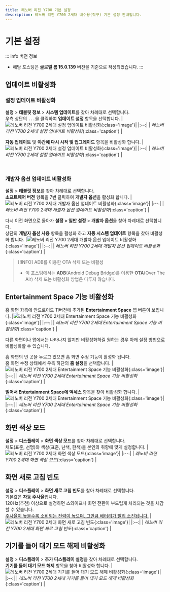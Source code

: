 ```yaml
---
title: 레노버 리전 Y700 기본 설정
description: 레노버 리전 Y700 2세대 내수용(직구) 기본 설정 안내입니다.
---
```

# 기본 설정

::: info 버전 정보
* 해당 포스팅은 **글로벌 롬 15.0.139** 버전을 기준으로 작성되었습니다.
:::

## 업데이트 비활성화
### 설정 업데이트 비활성화
**설정** > **태블릿 정보** > **시스템 업데이트**를 찾아 차례대로 선택합니다.\
우측 상단의 `...`을 클릭하여 **업데이트 설정** 항목을 선택합니다.
|![레노버 리전 Y700 2세대 설정 업데이트 비활성화](./images/settings/update1.webp){:class='image'}|
|:--:|
| *레노버 리전 Y700 2세대 설정 업데이트 비활성화*{:class='caption'} |

**자동 업데이트** 및 **야간에 다시 시작 및 업그레이드** 항목을 비활성화 합니다.
|![레노버 리전 Y700 2세대 설정 업데이트 비활성화](./images/settings/update2.webp){:class='image'}|
|:--:|
| *레노버 리전 Y700 2세대 설정 업데이트 비활성화*{:class='caption'} |

<br />

### 개발자 옵션 업데이트 비활성화
**설정** > **태블릿 정보**를 찾아 차례대로 선택합니다.\
**소프트웨어 버전** 항목을 7번 클릭하여 **개발자 옵션**을 활성화 합니다.
|![레노버 리전 Y700 2세대 개발자 옵션 업데이트 비활성화](./images/settings/developer1.webp){:class='image'}|
|:--:|
| *레노버 리전 Y700 2세대 개발자 옵션 업데이트 비활성화*{:class='caption'} |

다시 이전 화면으로 돌아가 **설정 > 일반 설정** > **개발자 옵션**을 찾아 차례대로 선택합니다.\
상단의 **개발자 옵션 사용** 항목을 활성화 하고 **자동 시스템 업데이트** 항목을 찾아 비활성화 합니다.
|![레노버 리전 Y700 2세대 개발자 옵션 업데이트 비활성화](./images/settings/developer2.webp){:class='image'}|
|:--:|
| *레노버 리전 Y700 2세대 개발자 옵션 업데이트 비활성화*{:class='caption'} |

> [!INFO] ADB를 이용한 OTA 삭제 또는 비활성
> * 이 포스팅에서는 **ADB**(Android Debug Bridge)를 이용한 **OTA**(Over The Air) 삭제 또는 비활성화 방법은 다루지 않습니다.

## Entertainment Space 기능 비활성화
홈 화면 좌측에 안드로이드 11버전에 추가된 **Entertainment Space** 앱 버튼이 보입니다.
|![레노버 리전 Y700 2세대 Entertainment Space 기능 비활성화](./images/settings/es1.webp){:class='image'}|
|:--:|
| *레노버 리전 Y700 2세대 Entertainment Space 기능 비활성화*{:class='caption'} |

다른 화면이나 앱에서는 나타나지 않지만 비활성화하길 원하는 경우 아래 설정 방법으로 비활성화할 수 있습니다.

홈 화면의 빈 곳을 누르고 있으면 홈 화면 수정 기능이 활성화 됩니다.\
홈 화면 수정 상태에서 우측 하단의 **홈 설정**을 선택합니다.
|![레노버 리전 Y700 2세대 Entertainment Space 기능 비활성화](./images/settings/es2.webp){:class='image'}|
|:--:|
| *레노버 리전 Y700 2세대 Entertainment Space 기능 비활성화*{:class='caption'} |

**밀어서 Entertainment Space에 액세스** 항목을 찾아 비활성화 합니다.
|![레노버 리전 Y700 2세대 Entertainment Space 기능 비활성화](./images/settings/es3.webp){:class='image'}|
|:--:|
| *레노버 리전 Y700 2세대 Entertainment Space 기능 비활성화*{:class='caption'} |

## 화면 색상 모드
**설정** > **디스플레이** > **화면 색상 모드**를 찾아 차례대로 선택합니다.\
채도(표준, 선명)와 색상(표준, 난색, 한색)을 본인의 취향에 맞게 설정합니다.
|![레노버 리전 Y700 2세대 화면 색상 모드](./images/settings/color.webp){:class='image'}|
|:--:|
| *레노버 리전 Y700 2세대 화면 색상 모드*{:class='caption'} |

## 화면 새로 고침 빈도
**설정** > **디스플레이** > **화면 새로 고침 빈도**를 찾아 차례대로 선택합니다.\
기본값은 **자동 주사율**입니다.\
120Hz(추천) 이상으로 설정하면 스와이프나 화면 전환이 부드럽게 처리되는 것을 체감할 수 있습니다.\
<u>주사율이 높을수록 소비되는 전력이 높으며, 그만큼 배터리가 빨리 소진됩니다.</u>
|![레노버 리전 Y700 2세대 화면 새로 고침 빈도](./images/settings/refresh.webp){:class='image'}|
|:--:|
| *레노버 리전 Y700 2세대 화면 새로 고침 빈도*{:class='caption'} |

## 기기를 들어 대기 모드 해제 비활성화
**설정** > **디스플레이** > **추가 디스플레이 설정**을 찾아 차례대로 선택합니다.\
**기기를 들어 대기 모드 해제** 항목을 찾아 비활성화 합니다.
|![레노버 리전 Y700 2세대 기기를 들어 대기 모드 해제 비활성화](./images/settings/wakeup.webp){:class='image'}|
|:--:|
| *레노버 리전 Y700 2세대 기기를 들어 대기 모드 해제 비활성화*{:class='caption'} |